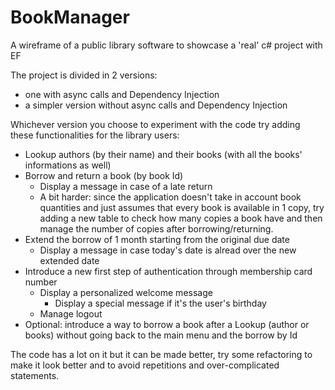 # BookManager
A wireframe of a public library software to showcase a 'real' c# project with EF

The project is divided in 2 versions:
- one with async calls and Dependency Injection
- a simpler version without async calls and Dependency Injection

Whichever version you choose to experiment with the code try adding these functionalities for the library users:

- Lookup authors (by their name) and their books (with all the books' informations as well)
- Borrow and return a book (by book Id)
    - Display a message in case of a late return
    - A bit harder: since the application doesn't take in account book quantities and just assumes that every book is available in 1 copy, try adding a new table to check how many copies a book have and then manage the number of copies after borrowing/returning.
- Extend the borrow of 1 month starting from the original due date
    - Display a message in case today's date is alread over the new extended date
- Introduce a new first step of authentication through membership card number
    - Display a personalized welcome message
        - Display a special message if it's the user's birthday
    - Manage logout
- Optional: introduce a way to borrow a book after a Lookup (author or books) without going back to the main menu and the borrow by Id

The code has a lot on it but it can be made better, try some refactoring to make it look better and to avoid repetitions and over-complicated statements.







